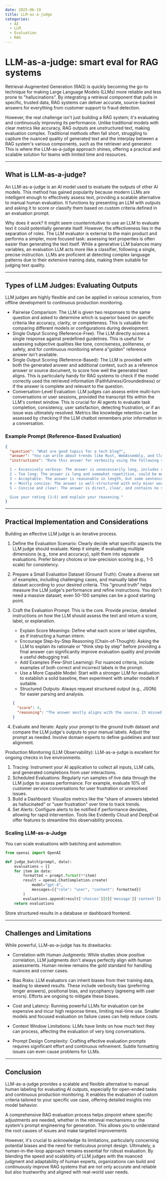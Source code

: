 ```yaml
---
date: 2025-06-19
title: LLM-as-a-judge
categories:
  - AI
  - LLM
  - Evaluation
  - RAG
---
```



# LLM-as-a-judge: smart eval for RAG systems

Retrieval-Augmented Generation (RAG) is quickly becoming the go-to technique for making Large Language Models (LLMs) more reliable and less prone to "hallucinations". By integrating a retrieval component that pulls in specific, trusted data, RAG systems can deliver accurate, source-backed answers for everything from customer support to fraud detection.

<!-- more -->

However, the real challenge isn't just building a RAG system; it's evaluating and continuously improving its performance. Unlike traditional models with clear metrics like accuracy, RAG outputs are unstructured text, making evaluation complex. Traditional methods often fall short, struggling to capture the nuanced quality of generated text and the interplay between a RAG system's various components, such as the retriever and generator. This is where the LLM-as-a-judge approach shines, offering a practical and scalable solution for teams with limited time and resources.

---


## What is LLM-as-a-judge?

An LLM-as-a-judge is an AI model used to evaluate the outputs of other AI models. This method has gained popularity because modern LLMs are intelligent enough to effectively assess text, providing a scalable alternative to manual human evaluation. It functions by presenting an LLM with outputs and asking it to score or classify them based on custom criteria defined in an evaluation prompt.

Why does it work? It might seem counterintuitive to use an LLM to evaluate text it could potentially generate itself. However, the effectiveness lies in the separation of roles. The LLM evaluator is external to the main product and performs a simpler, more focused task: assessing text properties is often easier than generating the text itself. While a generative LLM balances many variables, an evaluation LLM acts more like a classifier, following a single, precise instruction. LLMs are proficient at detecting complex language patterns due to their extensive training data, making them suitable for judging text quality.

---


## Types of LLM Judges: Evaluating Outputs

LLM judges are highly flexible and can be applied in various scenarios, from offline development to continuous production monitoring.

* Pairwise Comparison: The LLM is given two responses to the same question and asked to determine which is superior based on specific criteria like accuracy, clarity, or completeness. This is valuable for comparing different models or configurations during development.
* Single Output Scoring (Reference-Free): The LLM directly scores a single response against predefined guidelines. This is useful for assessing subjective qualities like tone, conciseness, politeness, or safety, and for continuous monitoring where a"golden" reference answer isn't available.
* Single Output Scoring (Reference-Based): The LLM is provided with both the generated answer and additional context, such as a reference answer or source document, to score how well the generated text aligns. This is particularly handy for RAG systems to check if the model correctly used the retrieved information (Faithfulness/Groundedness) or if the answer is complete and relevant to the question.
* Conversation-Level Evaluation: LLM judges can assess entire multi-turn conversations or user sessions, provided the transcript fits within the LLM's context window. This is crucial for AI agents to evaluate task completion, consistency, user satisfaction, detecting frustration, or if an issue was ultimately resolved. Metrics like knowledge retention can be assessed by checking if the LLM chatbot remembers prior information in a conversation.

### Example Prompt (Reference-Based Evaluation)

```json
{
  "question": "What are good topics for a tech blog?",
  "answer": "You can write about trends like Rust, WebAssembly, and Cloudflare Workers. Also, explore frontend optimization, serverless architecture, and personal tech workflows.",
  "instructions": "Rate this answer for verbosity using the following scale:

  1 – Excessively verbose: The answer is unnecessarily long, includes redundant or irrelevant information.
  2 – Too long: The answer is long and somewhat repetitive, could be more concise.
  3 – Acceptable: The answer is reasonable in length, but some sentences could be shortened.
  4 – Mostly concise: The answer is well-structured with only minor wordiness.
  5 – Concise and clear: The answer is direct, clear, and contains no superfluous content.

  Give your rating (1–5) and explain your reasoning."
}
```



---

## Practical Implementation and Considerations

Building an effective LLM judge is an iterative process.

1. Define the Evaluation Scenario: Clearly decide what specific aspects the LLM judge should evaluate. Keep it simple; if evaluating multiple dimensions (e.g., tone and accuracy), split them into separate evaluations. Prefer binary choices or low-precision scoring (e.g., 1-5 scale) for consistency.
2. Prepare a Small Evaluation Dataset (Ground Truth): Create a diverse set of examples, including challenging cases, and manually label this dataset according to your desired criteria. This "ground truth" helps measure the LLM judge's performance and refine instructions. You don't need a massive dataset; even 50-100 samples can be a good starting point.
3. Craft the Evaluation Prompt: This is the core. Provide precise, detailed instructions on how the LLM should assess the text and return a score, label, or explanation.
    * Explain Score Meanings: Define what each score or label signifies, as if instructing a human intern.
    * Encourage Step-by-Step Reasoning (Chain-of-Thought): Asking the LLM to explain its rationale or "think step by step" before providing a final answer can significantly improve evaluation quality and provide a useful debugging trail.
    * Add Examples (Few-Shot Learning): For nuanced criteria, include examples of both correct and incorrect labels in the prompt.
    * Use a More Capable Model: Start with a stronger LLM for evaluation to establish a solid baseline, then experiment with smaller models if suitable.
    * Structured Outputs: Always request structured output (e.g., JSON) for easier parsing and analysis.

    ```json
    {
      "score": 4,
      "reasoning": "The answer mostly aligns with the source. It missed frontend performance optimization, but otherwise includes relevant suggestions."
    }
    ```


4. Evaluate and Iterate: Apply your prompt to the ground truth dataset and compare the LLM judge's outputs to your manual labels. Adjust the prompt as needed. Involve domain experts to define guidelines and test alignment.

Production Monitoring (LLM Observability): LLM-as-a-judge is excellent for ongoing checks in live environments.

1. Tracing: Instrument your AI application to collect all inputs, LLM calls, and generated completions from user interactions.
2. Scheduled Evaluations: Regularly run samples of live data through the LLM judge to assess performance. For example, evaluate 10% of customer service conversations for user frustration or unresolved issues.
3. Build a Dashboard: Visualize metrics like the "share of answers labeled as hallucinated" or "user frustration" over time to track trends.
4. Set Alerts: Configure alerts to be notified if performance deviates, allowing for rapid intervention.
Tools like Evidently Cloud and DeepEval offer features to streamline this observability process.


### Scaling LLM-as-a-Judge

You can scale evaluations with batching and automation:

```py
from openai import OpenAI

def judge_batch(prompt, data):
    evaluations = []
    for item in data:
        formatted = prompt.format(**item)
        result = openai.ChatCompletion.create(
            model="gpt-4",
            messages=[{"role": "user", "content": formatted}]
        )
        evaluations.append(result['choices'][0]['message']['content'])
    return evaluations
```

Store structured results in a database or dashboard frontend.


---

## Challenges and Limitations

While powerful, LLM-as-a-judge has its drawbacks:
* Correlation with Human Judgments: While studies show positive correlation, LLM judgments don't always perfectly align with human assessments. Human review remains the gold standard for handling nuances and corner cases.

* Bias Risks: LLM evaluators can inherit biases from their training data, leading to skewed results. These include verbosity bias (preferring longer answers), positional bias, and sycophancy (agreeing with user errors). Efforts are ongoing to mitigate
these biases.
* Cost and Latency: Running powerful LLMs for evaluation can be expensive and incur high response times, limiting real-time use. Smaller models and focused evaluation on failure cases can help reduce costs.

* Context Window Limitations: LLMs have limits on how much text they can process, affecting the evaluation of very long conversations.

* Prompt Design Complexity: Crafting effective evaluation prompts requires significant effort and continuous refinement. Subtle formatting issues can even cause problems for LLMs.


---

## Conclusion

LLM-as-a-judge provides a scalable and flexible alternative to manual human labeling for evaluating AI outputs, especially for open-ended tasks and continuous production monitoring. It enables the evaluation of custom criteria tailored to your specific use case, offering detailed insights into model behavior.

A comprehensive RAG evaluation process helps pinpoint where specific adjustments are needed, whether in the retrieval mechanisms or the system's prompt engineering for generation. This allows you to understand the root causes of issues and make targeted improvements

However, it's crucial to acknowledge its limitations, particularly concerning potential biases and the need for meticulous prompt design. Ultimately, a human-in-the-loop approach remains essential for robust evaluation. By blending the speed and scalability of LLM judges with the nuanced judgment and adaptability of human experts, organizations can build and continuously improve RAG systems that are not only accurate and reliable but also trustworthy and aligned with real-world user needs.
